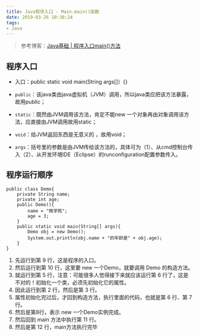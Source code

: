 ```yaml
---
title: Java程序入口 - Main.main()函数
date: 2019-03-26 10:38:24
tags:
- Java
---
```


> 参考博客：[Java基础 | 程序入口main()方法
](https://blog.csdn.net/u013045987/article/details/51264083)

## 程序入口

* 入口：public static void main(String args[]）{}

* `public`：该java类由java虚拟机（JVM）调用，所以java类应把该方法暴露，故用public；

* `static`：既然由JVM调用该方法，肯定不能new 一个对象再由对象调用该方法，应直接由JVM调用故用static；

* `void`：给JVM返回东西是无意义的 ，故用void；

* `args`：括号里的参数是由JVM传给该方法的，具体可为（1）、从cmd控制台传入（2）、从开发环境IDE（Eclipse）的runconfiguration配置参数传入。

## 程序运行顺序

````
public class Demo{
    private String name;
    private int age;
    public Demo(){
        name = "微学苑";
        age = 3;
    }
    public static void main(String[] args){
        Demo obj = new Demo();
        System.out.println(obj.name + "的年龄是" + obj.age);
    }
}
````

1. 先运行到第 9 行，这是程序的入口。
2. 然后运行到第 10 行，这里要 new 一个Demo，就要调用 Demo 的构造方法。
3. 就运行到第 5 行，注意：可能很多人觉得接下来就应该运行第 6 行了，这是不对的！初始化一个类，必须先初始化它的属性。
4. 因此运行到第 2 行，然后是第 3 行。
5. 属性初始化完过后，才回到构造方法，执行里面的代码，也就是第 6 行、第 7 行。
6. 然后是第8行，表示 new 一个Demo实例完成。
7. 然后回到 main 方法中执行第 11 行。
8. 然后是第 12 行，main方法执行完毕